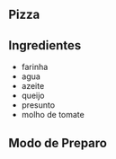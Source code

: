 ## Pizza 

## Ingredientes

* farinha 
* agua 
* azeite 
* queijo
* presunto
* molho de tomate


## Modo de Preparo